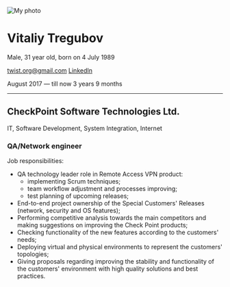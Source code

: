 ![My photo](https://media-exp3.licdn.com/dms/image/C4E03AQGmxUQbCigydQ/profile-displayphoto-shrink_200_200/0/1516609201398?e=1631750400&v=beta&t=rPxCJHdMJnoZ8UAIUkPWQ0yfFtKQNevv6Bxno4DobHQ)

# Vitaliy Tregubov #
Male, 31 year old, born on 4 July 1989

twist.org@gmail.com
[LinkedIn](https://www.linkedin.com/in/vitaliy-tregubov-95506277/)


August 2017 — till now
3 years 9 months
_______________________________________________________
## CheckPoint Software Technologies Ltd. ##
IT, Software Development, System Integration, Internet 

### QA/Network engineer ###
Job responsibilities:
* QA technology leader role in Remote Access VPN product:
  * implementing Scrum techniques;
  * team workflow adjustment and processes improving;
  * test planning of upcoming releases;
* End-to-end project ownership of the Special Customers' Releases (network, security and OS features);
* Performing competitive analysis towards the main competitors and making suggestions on improving the Check Point products;
* Checking functionality of the new features according to the customers' needs; 
* Deploying virtual and physical environments to represent the customers' topologies;
* Giving proposals regarding improving the stability and functionality of the customers' environment with high quality solutions and best practices.


